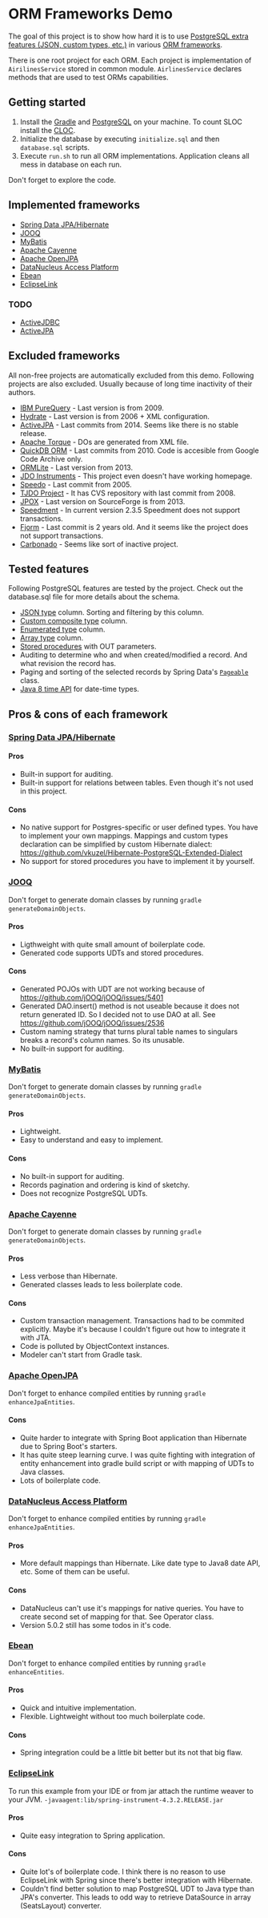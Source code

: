 # ORM Frameworks Demo

The goal of this project is to show how hard it is to use [PostgreSQL extra features (JSON, custom types, etc.)](#tested-features) in various [ORM frameworks](#frameworks).

There is one root project for each ORM.
Each project is implementation of `AirilinesService` stored in common module.
`AirlinesService` declares methods that are used to test ORMs capabilities.

## Getting started

1. Install the [Gradle](http://gradle.org) and [PostgreSQL](https://www.postgresql.org) on your machine.
 To count SLOC install the [CLOC](https://github.com/AlDanial/cloc).
2. Initialize the database by executing `initialize.sql` and then `database.sql` scripts.
3. Execute `run.sh` to run all ORM implementations. Application cleans all mess in database on each run.

Don't forget to explore the code.

## Implemented frameworks

* [Spring Data JPA/Hibernate](#spring-data-jpahibernate)
* [JOOQ](#jooq)
* [MyBatis](#mybatis)
* [Apache Cayenne](#apache-cayenne)
* [Apache OpenJPA](#apache-openjpa)
* [DataNucleus Access Platform](#datanucleus-access-platform)
* [Ebean](#ebean)
* [EclipseLink](#eclipselink)

### TODO

* [ActiveJDBC](http://javalite.io/activejdbc)
* [ActiveJPA](https://github.com/activejpa/activejpa)

## Excluded frameworks

All non-free projects are automatically excluded from this demo. Following projects are also excluded. Usually because of long time inactivity of their authors.

* [IBM PureQuery](http://www.ibm.com/developerworks/downloads/im/datastudiodev/?S_TACT=105AGX01&S_CMP=LP) - Last version is from 2009.
* [Hydrate](http://hydrate.sourceforge.net/Manual.html) - Last version is from 2006 + XML configuration.
* [ActiveJPA](https://activejpa.org) - Last commits from 2014. Seems like there is no stable release.
* [Apache Torque](https://db.apache.org/torque/torque-4.0/index.html) - DOs are generated from XML file.
* [QuickDB ORM](https://code.google.com/archive/p/quickdb/) - Last commits from 2010. Code is accesible from Google Code Archive only.
* [ORMLite](http://ormlite.com) - Last version from 2013.
* [JDO Instruments](http://www.jdoinstruments.org) - This project even doesn't have working homepage.
* [Speedo](http://speedo.ow2.org) - Last commit from 2005.
* [TJDO Project](http://tjdo.sourceforge.net) - It has CVS repository with last commit from 2008.
* [JPOX](http://www.jpox.org) - Last version on SourceForge is from 2013.
* [Speedment](http://www.speedment.com) - In current version 2.3.5 Speedment does not support transactions.
* [Fjorm](https://github.com/mladenadamovic/fjorm/tree/master) - Last commit is 2 years old. And it seems like the project does not support transactions.
* [Carbonado](https://github.com/Carbonado/Carbonado) - Seems like sort of inactive project.

## Tested features

Following PostgreSQL features are tested by the project.
Check out the database.sql file for more details about the schema.

* [JSON type](https://www.postgresql.org/docs/9.5/static/functions-json.html) column. Sorting and filtering by this column.
* [Custom composite type](https://www.postgresql.org/docs/9.5/static/rowtypes.html) column.
* [Enumerated type](https://www.postgresql.org/docs/current/static/datatype-enum.html) column.
* [Array type](https://www.postgresql.org/docs/9.5/static/arrays.html) column.
* [Stored procedures](https://www.postgresql.org/docs/9.5/static/plpgsql.html) with OUT parameters.
* Auditing to determine who and when created/modified a record. And what revision the record has.
* Paging and sorting of the selected records by Spring Data's [`Pageable`](http://docs.spring.io/spring-data/commons/docs/current/api/org/springframework/data/domain/Pageable.html) class.
* [Java 8 time API](http://www.oracle.com/technetwork/articles/java/jf14-date-time-2125367.html) for date-time types.

## Pros & cons of each framework

### [Spring Data JPA/Hibernate](http://projects.spring.io/spring-data-jpa/)

#### Pros

* Built-in support for auditing.
* Built-in support for relations between tables. Even though it's not used in this project.

#### Cons

* No native support for Postgres-specific or user defined types. You have to implement your own mappings. Mappings and custom types declaration can be simplified by custom Hibernate dialect: https://github.com/vkuzel/Hibernate-PostgreSQL-Extended-Dialect
* No support for stored procedures you have to implement it by yourself.

### [JOOQ](http://www.jooq.org)

Don't forget to generate domain classes by running `gradle generateDomainObjects`.

#### Pros

* Ligthweight with quite small amount of boilerplate code.
* Generated code supports UDTs and stored procedures.

#### Cons

* Generated POJOs with UDT are not working because of https://github.com/jOOQ/jOOQ/issues/5401
* Generated DAO.insert() method is not useable because it does not return generated ID. So I decided not to use DAO at all. See https://github.com/jOOQ/jOOQ/issues/2536
* Custom naming strategy that turns plural table names to singulars breaks a record's column names. So its unusable.
* No built-in support for auditing.

### [MyBatis](http://mybatis.org)

Don't forget to generate domain classes by running `gradle generateDomainObjects`.

#### Pros

* Lightweight.
* Easy to understand and easy to implement.

#### Cons

* No built-in support for auditing.
* Records pagination and ordering is kind of sketchy.
* Does not recognize PostgreSQL UDTs.

### [Apache Cayenne](http://cayenne.apache.org)

Don't forget to generate domain classes by running `gradle generateDomainObjects`.

#### Pros

* Less verbose than Hibernate.
* Generated classes leads to less boilerplate code.

#### Cons

* Custom transaction management. Transactions had to be commited explicitly. Maybe it's because I couldn't figure out how to integrate it with JTA.
* Code is polluted by ObjectContext instances.
* Modeler can't start from Gradle task.

### [Apache OpenJPA](http://openjpa.apache.org)

Don't forget to enhance compiled entities by running `gradle enhanceJpaEntities`.

#### Cons

* Quite harder to integrate with Spring Boot application than Hibernate due to Spring Boot's starters.
* It has quite steep learning curve. I was quite fighting with integration of entity enhancement into gradle build script or with mapping of UDTs to Java classes.
* Lots of boilerplate code.

### [DataNucleus Access Platform](http://www.datanucleus.org)

Don't forget to enhance compiled entities by running `gradle enhanceJpaEntities`.

#### Pros

* More default mappings than Hibernate. Like date type to Java8 date API, etc. Some of them can be useful.

#### Cons

* DataNucleus can't use it's mappings for native queries. You have to create second set of mapping for that. See Operator class.
* Version 5.0.2 still has some todos in it's code.

### [Ebean](http://ebean-orm.github.io)

Don't forget to enhance compiled entities by running `gradle enhanceEntities`.

#### Pros

* Quick and intuitive implementation.
* Flexible. Lightweight without too much boilerplate code.

#### Cons

* Spring integration could be a little bit better but its not that big flaw.

### [EclipseLink](http://www.eclipse.org/eclipselink/)

To run this example from your IDE or from jar attach the runtime weaver to your JVM. `-javaagent:lib/spring-instrument-4.3.2.RELEASE.jar`

#### Pros

* Quite easy integration to Spring application.

#### Cons

* Quite lot's of boilerplate code. I think there is no reason to use EclipseLink with Spring since there's better integration with Hibernate.
* Couldn't find better solution to map PostgreSQL UDT to Java type than JPA's converter. This leads to odd way to retrieve DataSource in array (SeatsLayout) converter.
